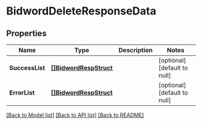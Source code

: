 # BidwordDeleteResponseData

## Properties
Name | Type | Description | Notes
------------ | ------------- | ------------- | -------------
**SuccessList** | [**[]BidwordRespStruct**](bidword_resp_struct.md) |  | [optional] [default to null]
**ErrorList** | [**[]BidwordRespStruct**](bidword_resp_struct.md) |  | [optional] [default to null]

[[Back to Model list]](../README.md#documentation-for-models) [[Back to API list]](../README.md#documentation-for-api-endpoints) [[Back to README]](../README.md)


